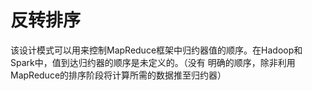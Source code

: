 # 反转排序

该设计模式可以用来控制MapReduce框架中归约器值的顺序。在Hadoop和Spark中，值到达归约器的顺序是未定义的。（没有
明确的顺序，除非利用MapReduce的排序阶段将计算所需的数据推至归约器）

